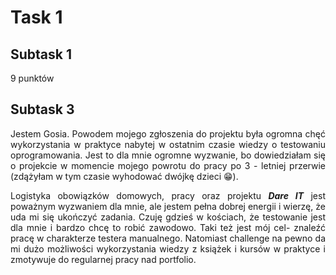# Task 1
## Subtask 1
9 punktów 
## Subtask 3

<p align="justify">Jestem Gosia. Powodem mojego zgłoszenia do projektu była ogromna chęć wykorzystania w praktyce nabytej w ostatnim czasie wiedzy o testowaniu oprogramowania. Jest to dla mnie ogromne wyzwanie, bo dowiedziałam się o projekcie  w momencie  mojego powrotu do pracy  po 3 - letniej przerwie (zdążyłam w tym czasie wyhodować dwójkę dzieci 😁).</p>

<p align="justify">Logistyka obowiązków domowych, pracy oraz projektu <b><i>Dare IT</b></i> jest poważnym wyzwaniem dla mnie, ale jestem pełna dobrej energii i wierzę, że uda mi się ukończyć zadania. Czuję gdzieś w kościach, że testowanie jest dla mnie i bardzo chcę to robić zawodowo. Taki też jest mój cel- znaleźć pracę w charakterze testera manualnego. Natomiast challenge na pewno da mi dużo możliwości wykorzystania wiedzy z książek i kursów w praktyce i zmotywuje do regularnej pracy nad portfolio. </p>


